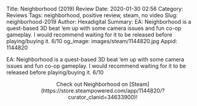Title: Neighborhood (2019) Review
Date: 2020-01-30 02:56
Category: Reviews
Tags: neighborhood, positive review, steam, no video
Slug: neighborhood-2019
Author: Hexadigital
Summary: EA: Neighborhood is a quest-based 3D beat ’em up with some camera issues and fun co-op gameplay. I would recommend waiting for it to be released before playing/buying it. 6/10
og_image: images/steam/1144820.jpg
Appid: 1144820

EA: Neighborhood is a quest-based 3D beat ’em up with some camera issues and fun co-op gameplay. I would recommend waiting for it to be released before playing/buying it. 6/10

<center>Check out Neighborhood on [Steam](https://store.steampowered.com/app/1144820/?curator_clanid=34633900)!</center>